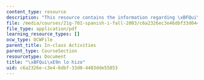 ```yaml
---
content_type: resource
description: "This resource contains the information regarding \xBFQui\xE9n lo hizo."
file: /media/courses/21g-701-spanish-i-fall-2003/c6a2326ec3e46dbf33d04403dde55853_MIT21G_701F03_15quie.pdf
file_type: application/pdf
learning_resource_types: []
ocw_type: OCWFile
parent_title: In-class Activities
parent_type: CourseSection
resourcetype: Document
title: "\xBFQui\xE9n lo hizo"
uid: c6a2326e-c3e4-6dbf-33d0-4403dde55853
---
```


